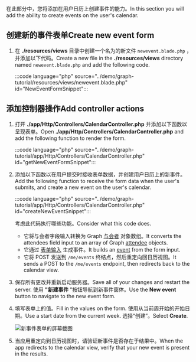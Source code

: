 <!-- markdownlint-disable MD002 MD041 -->

<span data-ttu-id="45054-101">在此部分中，您将添加在用户日历上创建事件的能力。</span><span class="sxs-lookup"><span data-stu-id="45054-101">In this section you will add the ability to create events on the user's calendar.</span></span>

## <a name="create-new-event-form"></a><span data-ttu-id="45054-102">创建新的事件表单</span><span class="sxs-lookup"><span data-stu-id="45054-102">Create new event form</span></span>

1. <span data-ttu-id="45054-103">在 **./resources/views** 目录中创建一个名为的新文件 `newevent.blade.php` ，并添加以下代码。</span><span class="sxs-lookup"><span data-stu-id="45054-103">Create a new file in the **./resources/views** directory named `newevent.blade.php` and add the following code.</span></span>

    :::code language="php" source="../demo/graph-tutorial/resources/views/newevent.blade.php" id="NewEventFormSnippet":::

## <a name="add-controller-actions"></a><span data-ttu-id="45054-104">添加控制器操作</span><span class="sxs-lookup"><span data-stu-id="45054-104">Add controller actions</span></span>

1. <span data-ttu-id="45054-105">打开 **./app/Http/Controllers/CalendarController.php** 并添加以下函数以呈现表单。</span><span class="sxs-lookup"><span data-stu-id="45054-105">Open **./app/Http/Controllers/CalendarController.php** and add the following function to render the form.</span></span>

    :::code language="php" source="../demo/graph-tutorial/app/Http/Controllers/CalendarController.php" id="getNewEventFormSnippet":::

1. <span data-ttu-id="45054-106">添加以下函数以在用户提交时接收表单数据，并创建用户日历上的新事件。</span><span class="sxs-lookup"><span data-stu-id="45054-106">Add the following function to receive the form data when the user's submits, and create a new event on the user's calendar.</span></span>

    :::code language="php" source="../demo/graph-tutorial/app/Http/Controllers/CalendarController.php" id="createNewEventSnippet":::

    <span data-ttu-id="45054-107">考虑此代码执行哪些功能。</span><span class="sxs-lookup"><span data-stu-id="45054-107">Consider what this code does.</span></span>

    - <span data-ttu-id="45054-108">它将与会者字段输入转换为 Graph [与会者](https://docs.microsoft.com/graph/api/resources/attendee?view=graph-rest-1.0) 对象数组。</span><span class="sxs-lookup"><span data-stu-id="45054-108">It converts the attendees field input to an array of Graph [attendee](https://docs.microsoft.com/graph/api/resources/attendee?view=graph-rest-1.0) objects.</span></span>
    - <span data-ttu-id="45054-109">它通过 [表单输入](https://docs.microsoft.com/graph/api/resources/event?view=graph-rest-1.0) 生成事件。</span><span class="sxs-lookup"><span data-stu-id="45054-109">It builds an [event](https://docs.microsoft.com/graph/api/resources/event?view=graph-rest-1.0) from the form input.</span></span>
    - <span data-ttu-id="45054-110">它将 POST 发送到 `/me/events` 终结点，然后重定向回日历视图。</span><span class="sxs-lookup"><span data-stu-id="45054-110">It sends a POST to the `/me/events` endpoint, then redirects back to the calendar view.</span></span>

1. <span data-ttu-id="45054-111">保存所有更改并重新启动服务器。</span><span class="sxs-lookup"><span data-stu-id="45054-111">Save all of your changes and restart the server.</span></span> <span data-ttu-id="45054-112">使用 **"新建事件** "按钮导航到新事件窗体。</span><span class="sxs-lookup"><span data-stu-id="45054-112">Use the **New event** button to navigate to the new event form.</span></span>

1. <span data-ttu-id="45054-113">填写表单上的值。</span><span class="sxs-lookup"><span data-stu-id="45054-113">Fill in the values on the form.</span></span> <span data-ttu-id="45054-114">使用从当前周开始的开始日期。</span><span class="sxs-lookup"><span data-stu-id="45054-114">Use a start date from the current week.</span></span> <span data-ttu-id="45054-115">选择“创建”。</span><span class="sxs-lookup"><span data-stu-id="45054-115">Select **Create**.</span></span>

    ![新事件表单的屏幕截图](images/create-event-01.png)

1. <span data-ttu-id="45054-117">当应用重定向到日历视图时，请验证新事件是否存在于结果中。</span><span class="sxs-lookup"><span data-stu-id="45054-117">When the app redirects to the calendar view, verify that your new event is present in the results.</span></span>
